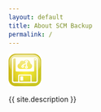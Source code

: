 ```yaml
---
layout: default
title: About SCM Backup
permalink: /
---
```


![{{ site.title}}](/img/logo64x64.png)

{{ site.description }}
